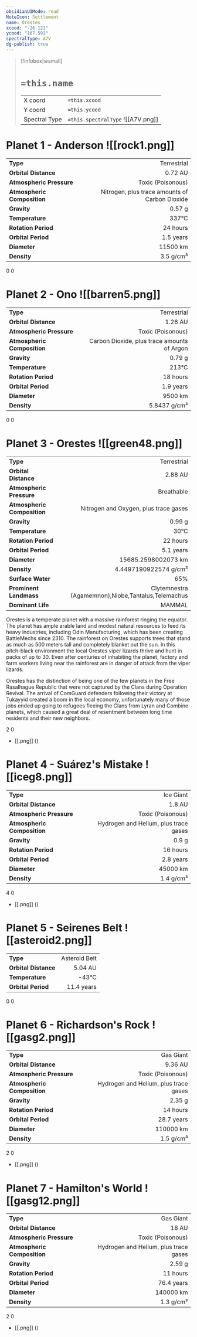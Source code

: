 ```yaml
---
obsidianUIMode: read
NoteIcon: Settlement
name: Orestes
xcood: "-26.121"
ycood: "167.591"
spectralType: A7V
dg-publish: true
---
```

> [!infobox|wsmall]
> # `=this.name`
> | | |
> | - | - |
> | X coord | `=this.xcood` |
> | Y coord| `=this.ycood` |
> | Spectral Type | `=this.spectralType` ![[A7V.png]] |

# Planet 1 - Anderson ![[rock1.png]]
|                             |                           |
| --------------------------- | -------------------------:|
| **Type**                    |             Terrestrial |
| **Orbital Distance**        |   0.72 AU |
| **Atmospheric Pressure**    |       Toxic (Poisonous) |
| **Atmospheric Composition** |      Nitrogen, plus trace amounts of Carbon Dioxide |
| **Gravity**                 |        0.57 g |
| **Temperature**             |    337°C |
| **Rotation Period**         |  24 hours |
| **Orbital Period** | 1.5 years |
| **Diameter**                |      11500 km | 
| **Density**                 |    3.5 g/cm³ |



0
0



# Planet 2 - Ono ![[barren5.png]]
|                             |                           |
| --------------------------- | -------------------------:|
| **Type**                    |             Terrestrial |
| **Orbital Distance**        |   1.26 AU |
| **Atmospheric Pressure**    |       Toxic (Poisonous) |
| **Atmospheric Composition** |      Carbon Dioxide, plus trace amounts of Argon |
| **Gravity**                 |        0.79 g |
| **Temperature**             |    213°C |
| **Rotation Period**         |  18 hours |
| **Orbital Period** | 1.9 years |
| **Diameter**                |      9500 km | 
| **Density**                 |    5.8437 g/cm³ |



0
0



# Planet 3 - Orestes ![[green48.png]]
|                             |                           |
| --------------------------- | -------------------------:|
| **Type**                    |             Terrestrial |
| **Orbital Distance**        |   2.88 AU |
| **Atmospheric Pressure**    |       Breathable |
| **Atmospheric Composition** |      Nitrogen and Oxygen, plus trace gases |
| **Gravity**                 |        0.99 g |
| **Temperature**             |    30°C |
| **Rotation Period**         |  22 hours |
| **Orbital Period** | 5.1 years |
| **Diameter**                |      15685.2598002073 km | 
| **Density**                 |    4.4497190922574 g/cm³ |
| **Surface Water**           |           65% | 
| **Prominent Landmass**      |         Clytemnestra (Agamemnon),Niobe,Tantalus,Telemachus | 
| **Dominant Life**           |         MAMMAL |

Orestes is a temperate planet with a massive rainforest ringing the equator. The planet has ample arable land and modest natural resources to feed its heavy industries, including Odin Manufacturing, which has been creating BattleMechs since 2310. The rainforest on Orestes supports trees that stand as much as 500 meters tall and completely blanket out the sun. In this pitch-black environment the local Orestes viper lizards thrive and hunt in packs of up to 30. Even after centuries of inhabiting the planet, factory and farm workers living near the rainforest are in danger of attack from the viper lizards.

Orestes has the distinction of being one of the few planets in the Free Rasalhague Republic that were not captured by the Clans during Operation Revival. The arrival of ComGuard defenders following their victory at Tukayyid created a boom in the local economy, unfortunately many of those jobs ended up going to refugees fleeing the Clans from Lyran and Combine planets, which caused a great deal of resentment between long time residents and their new neighbors.

2
0

- [[.png]]  ()

# Planet 4 - Suárez's Mistake ![[iceg8.png]]
|                             |                           |
| --------------------------- | -------------------------:|
| **Type**                    |             Ice Giant |
| **Orbital Distance**        |   1.8 AU |
| **Atmospheric Pressure**    |       Toxic (Poisonous) |
| **Atmospheric Composition** |      Hydrogen and Helium, plus trace gases |
| **Gravity**                 |        0.9 g |
| **Rotation Period**         |  16 hours |
| **Orbital Period** | 2.8 years |
| **Diameter**                |      45000 km | 
| **Density**                 |    1.4 g/cm³ |



4
0

- [[.png]]  ()

# Planet 5 - Seirenes Belt ![[asteroid2.png]]
|                             |                           |
| --------------------------- | -------------------------:|
| **Type**                    |             Asteroid Belt |
| **Orbital Distance**        |   5.04 AU |
| **Temperature**             |    -43°C |
| **Orbital Period** | 11.4 years |



0
0



# Planet 6 - Richardson's Rock ![[gasg2.png]]
|                             |                           |
| --------------------------- | -------------------------:|
| **Type**                    |             Gas Giant |
| **Orbital Distance**        |   9.36 AU |
| **Atmospheric Pressure**    |       Toxic (Poisonous) |
| **Atmospheric Composition** |      Hydrogen and Helium, plus trace gases |
| **Gravity**                 |        2.35 g |
| **Rotation Period**         |  14 hours |
| **Orbital Period** | 28.7 years |
| **Diameter**                |      110000 km | 
| **Density**                 |    1.5 g/cm³ |



2
0

- [[.png]]  ()

# Planet 7 - Hamilton's World ![[gasg12.png]]
|                             |                           |
| --------------------------- | -------------------------:|
| **Type**                    |             Gas Giant |
| **Orbital Distance**        |   18 AU |
| **Atmospheric Pressure**    |       Toxic (Poisonous) |
| **Atmospheric Composition** |      Hydrogen and Helium, plus trace gases |
| **Gravity**                 |        2.59 g |
| **Rotation Period**         |  11 hours |
| **Orbital Period** | 76.4 years |
| **Diameter**                |      140000 km | 
| **Density**                 |    1.3 g/cm³ |



2
0

- [[.png]]  ()

